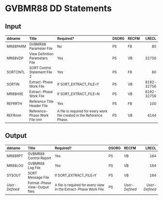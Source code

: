 # GVBMR88 DD Statements  
  
## Input

<style>
table { font-size: 80% }
</style>

| ddname         | Title                             | Required?              | DSORG | RECFM | LRECL |
| :-             | :-                                | :-                     | :-    | :-    | -:    | 
| MR88PARM       | GVBMR88 Parameter File            | No                     | PS    | FB    | 80    |
| MR88VDP        | View Definition Parameters File   | Yes                    | PS    | VB    | 32756 |
| SORTCNTL       | SORT Control Statement File 2     | Yes                    | PS    | FB    | 80    |
| SORTIN         | Extract-Phase Work File           | If SORT_EXTRACT_FILE=Y | PS    | VB    | 8192-32756 |
| MR88HXE        | Extract-Phase Work File           | If SORT_EXTRACT_FILE=N | PS    | VB    | 8192-32756 |
| REFRRTH        | Reference Title Header File       | Yes                    | PS    | FB    | 100     |
| REFR*nnn*      | Reference-Phase Work File *nnn*   | A file is required for every work file created in the Reference Phase.           | PS    | VB    | 4144       |

## Output

| ddname         | Title                             | Required?              | DSORG | RECFM | LRECL |
| :-             | :-                                | :-                     | :-    | :-    | -:    | 
| MR88RPT        | GVBMR88 Control Report            | Yes                    | PS    | VB    | 164    |
| MR88LOG        | GVBMR88 Log File                  | Yes                    | PS    | VB    | 164 |
| SYSOUT         | SORT Message File                 | If SORT_EXTRACT_FILE=Y | PS    | VB    | 164 |
| *User-Defined* | Format-Phase View-Output files    | A file is required for every view in the Extract-Phase Work File.           | PS    | *User-Defined* | *User-Defined* |
  
